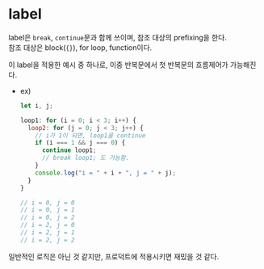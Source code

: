 # label

label은 `break`, `continue`문과 함께 쓰이며, 참조 대상의 prefixing을 한다.  
참조 대상은 block(`{}`), for loop, function이다.

이 label을 적용한 예시 중 하나로, 이중 반복문에서 첫 반복문의 흐름제어가 가능해진다.

- ex)

  ```js
  let i, j;

  loop1: for (i = 0; i < 3; i++) {
    loop2: for (j = 0; j < 3; j++) {
      // i가 1이 되면, loop1을 continue
      if (i === 1 && j === 0) {
        continue loop1;
        // break loop1; 도 가능함.
      }
      console.log("i = " + i + ", j = " + j);
    }
  }

  // i = 0, j = 0
  // i = 0, j = 1
  // i = 0, j = 2
  // i = 2, j = 0
  // i = 2, j = 1
  // i = 2, j = 2
  ```

일반적인 로직은 아닌 것 같지만, 프로덕트에 적용시키면 재밌을 것 같다.
